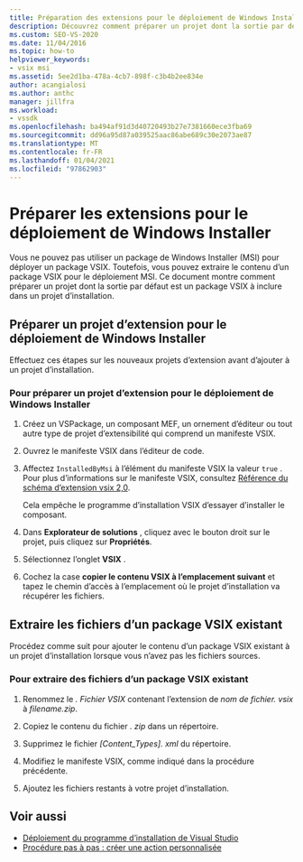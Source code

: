 ```yaml
---
title: Préparation des extensions pour le déploiement de Windows Installer | Microsoft Docs
description: Découvrez comment préparer un projet dont la sortie par défaut est un package VSIX à inclure dans un projet d’installation.
ms.custom: SEO-VS-2020
ms.date: 11/04/2016
ms.topic: how-to
helpviewer_keywords:
- vsix msi
ms.assetid: 5ee2d1ba-478a-4cb7-898f-c3b4b2ee834e
author: acangialosi
ms.author: anthc
manager: jillfra
ms.workload:
- vssdk
ms.openlocfilehash: ba494af91d3d40720493b27e7381660ece3fba69
ms.sourcegitcommit: dd96a95d87a039525aac86abe689c30e2073ae87
ms.translationtype: MT
ms.contentlocale: fr-FR
ms.lasthandoff: 01/04/2021
ms.locfileid: "97862903"
---
```

# <a name="prepare-extensions-for-windows-installer-deployment"></a>Préparer les extensions pour le déploiement de Windows Installer
Vous ne pouvez pas utiliser un package de Windows Installer (MSI) pour déployer un package VSIX. Toutefois, vous pouvez extraire le contenu d’un package VSIX pour le déploiement MSI. Ce document montre comment préparer un projet dont la sortie par défaut est un package VSIX à inclure dans un projet d’installation.

## <a name="prepare-an-extension-project-for-windows-installer-deployment"></a>Préparer un projet d’extension pour le déploiement de Windows Installer
 Effectuez ces étapes sur les nouveaux projets d’extension avant d’ajouter à un projet d’installation.

### <a name="to-prepare-an-extension-project-for-windows-installer-deployment"></a>Pour préparer un projet d’extension pour le déploiement de Windows Installer

1. Créez un VSPackage, un composant MEF, un ornement d’éditeur ou tout autre type de projet d’extensibilité qui comprend un manifeste VSIX.

2. Ouvrez le manifeste VSIX dans l’éditeur de code.

3. Affectez `InstalledByMsi` à l’élément du manifeste VSIX la valeur `true` . Pour plus d’informations sur le manifeste VSIX, consultez [Référence du schéma d’extension vsix 2,0](../extensibility/vsix-extension-schema-2-0-reference.md).

     Cela empêche le programme d’installation VSIX d’essayer d’installer le composant.

4. Dans **Explorateur de solutions** , cliquez avec le bouton droit sur le projet, puis cliquez sur **Propriétés**.

5. Sélectionnez l’onglet **VSIX** .

6. Cochez la case **copier le contenu VSIX à l’emplacement suivant** et tapez le chemin d’accès à l’emplacement où le projet d’installation va récupérer les fichiers.

## <a name="extract-files-from-an-existing-vsix-package"></a>Extraire les fichiers d’un package VSIX existant
 Procédez comme suit pour ajouter le contenu d’un package VSIX existant à un projet d’installation lorsque vous n’avez pas les fichiers sources.

### <a name="to-extract-files-from-an-existing-vsix-package"></a>Pour extraire des fichiers d’un package VSIX existant

1. Renommez le *. Fichier VSIX* contenant l’extension de *nom de fichier. vsix* à *filename.zip*.

2. Copiez le contenu du fichier *. zip* dans un répertoire.

3. Supprimez le fichier *[Content_Types]. xml* du répertoire.

4. Modifiez le manifeste VSIX, comme indiqué dans la procédure précédente.

5. Ajoutez les fichiers restants à votre projet d’installation.

## <a name="see-also"></a>Voir aussi
- [Déploiement du programme d’installation de Visual Studio](/previous-versions/2kt85ked(v=vs.120))
- [Procédure pas à pas : créer une action personnalisée](/previous-versions/visualstudio/visual-studio-2010/d9k65z2d(v=vs.100))